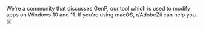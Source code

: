 We're a community that discusses GenP, our tool which is used to modify apps on Windows 10 and 11. If you're using macOS, r/AdobeZii can help you. ☠️